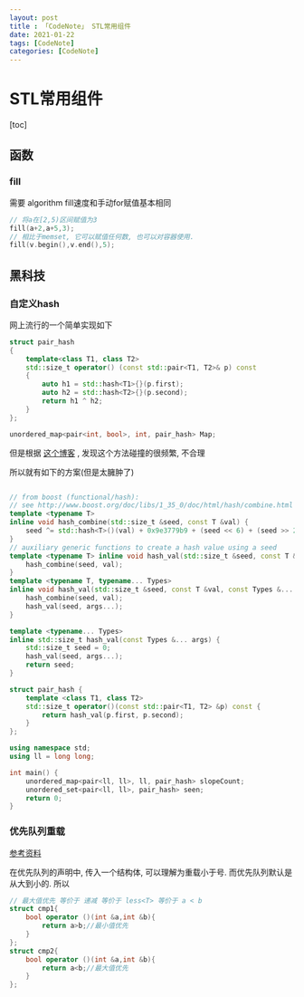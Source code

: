 ```yaml
---
layout: post
title : 「CodeNote」 STL常用组件
date: 2021-01-22
tags: [CodeNote]
categories: [CodeNote]
---
```


# STL常用组件

[toc]

## 函数

### fill

需要 algorithm
fill速度和手动for赋值基本相同

``` cpp
// 将a在[2,5)区间赋值为3
fill(a+2,a+5,3);
// 相比于memset, 它可以赋值任何数, 也可以对容器使用.
fill(v.begin(),v.end(),5);
```

## 黑科技

### 自定义hash

网上流行的一个简单实现如下

``` cpp
struct pair_hash
{
    template<class T1, class T2>
    std::size_t operator() (const std::pair<T1, T2>& p) const
    {
        auto h1 = std::hash<T1>{}(p.first);
        auto h2 = std::hash<T2>{}(p.second);
        return h1 ^ h2;
    }
};

unordered_map<pair<int, bool>, int, pair_hash> Map;
```

但是根据 [这个博客](https://youngforest.github.io/2020/05/27/unordered-map-hash-pair-c/) , 发现这个方法碰撞的很频繁, 不合理

所以就有如下的方案(但是太臃肿了)

``` cpp

// from boost (functional/hash):
// see http://www.boost.org/doc/libs/1_35_0/doc/html/hash/combine.html template
template <typename T>
inline void hash_combine(std::size_t &seed, const T &val) {
    seed ^= std::hash<T>()(val) + 0x9e3779b9 + (seed << 6) + (seed >> 2);
}
// auxiliary generic functions to create a hash value using a seed
template <typename T> inline void hash_val(std::size_t &seed, const T &val) {
    hash_combine(seed, val);
}
template <typename T, typename... Types>
inline void hash_val(std::size_t &seed, const T &val, const Types &... args) {
    hash_combine(seed, val);
    hash_val(seed, args...);
}

template <typename... Types>
inline std::size_t hash_val(const Types &... args) {
    std::size_t seed = 0;
    hash_val(seed, args...);
    return seed;
}

struct pair_hash {
    template <class T1, class T2>
    std::size_t operator()(const std::pair<T1, T2> &p) const {
        return hash_val(p.first, p.second);
    }
};

using namespace std;
using ll = long long;

int main() {
    unordered_map<pair<ll, ll>, ll, pair_hash> slopeCount;
    unordered_set<pair<ll, ll>, pair_hash> seen;
    return 0;
}
```

### 优先队列重载

[参考资料](https://blog.csdn.net/qq_35866453/article/details/78263685?utm_source=blogkpcl11)

在优先队列的声明中, 传入一个结构体, 可以理解为重载小于号. 而优先队列默认是从大到小的. 所以

``` cpp
// 最大值优先 等价于 递减 等价于 less<T> 等价于 a < b
struct cmp1{  
    bool operator ()(int &a,int &b){  
        return a>b;//最小值优先  
    }  
};  
struct cmp2{  
    bool operator ()(int &a,int &b){  
        return a<b;//最大值优先  
    }  
};  
```
